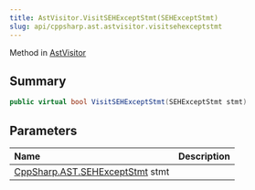 ```yaml
---
title: AstVisitor.VisitSEHExceptStmt(SEHExceptStmt)
slug: api/cppsharp.ast.astvisitor.visitsehexceptstmt
---
```

Method in [AstVisitor](/api/cppsharp/ast/astvisitor)

## Summary



```csharp
public virtual bool VisitSEHExceptStmt(SEHExceptStmt stmt)
```

## Parameters

|Name|Description|
|:---|:---|
|[CppSharp.AST.SEHExceptStmt](/api/cppsharp/ast/sehexceptstmt) stmt||

